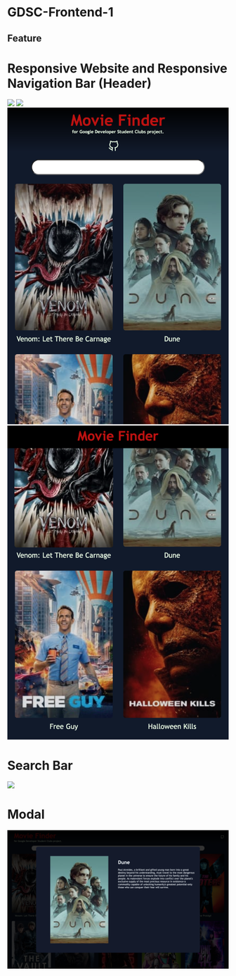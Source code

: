 # GDSC-Frontend-1

## Feature
# Responsive Website and Responsive Navigation Bar (Header)
![](./ScreenShot/1.png)
![](./ScreenShot/2.png)
![](./ScreenShot/3.png)
![](./ScreenShot/4.png)

# Search Bar
![](./ScreenShot/5.png)


# Modal
![](./ScreenShot/6.png)